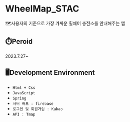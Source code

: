 # WheelMap_STAC
🗺️사용자의 기준으로 가장 가까운 휠체어 충전소를 안내해주는 앱
## ⏱️Peroid
2023.7.27~
## 🖥️Development Environment
- ```Html + Css```
- ```JavaScript```
- ```Spring```
- ```서버 배포 : firebase```
- ```로그인 및 회원가입 : Kakao```
- ```API : Tmap```

